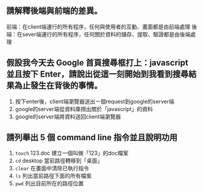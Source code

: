 ## 請解釋後端與前端的差異。

前端：在client端運行的所有程序，任何與使用者的互動、畫面都是由前端處理
後端：在sever端運行的所有程序，任何關於資料的儲存、提取、驗證都是由後端處理


## 假設我今天去 Google 首頁搜尋框打上：javascript 並且按下 Enter，請說出從這一刻開始到我看到搜尋結果為止發生在背後的事情。

1. 按下enter後，client端瀏覽器送出ㄧ個request到google的server端
2. google的server端從資料庫撈出關於「javascript」的資料
3. google的server端將資料送回client端瀏覽器


## 請列舉出 5 個 command line 指令並且說明功用

1. `touch` 123.doc 建立一個叫做「123」的doc檔案
2. `cd` desktop 當前路徑轉移到「桌面」
3. `clear` 在畫面中清除已執行指令
4. `ls` 列出當前路徑下面的所有檔案
5. `pwd` 列出目前所在的路徑位置